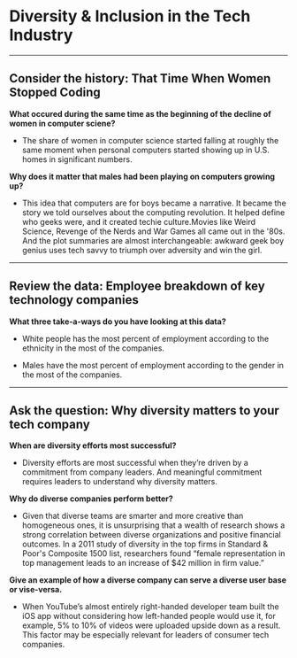 # Diversity & Inclusion in the Tech Industry

---------------------------------------------------------

## Consider the history: That Time When Women Stopped Coding


**What occured during the same time as the beginning of the decline of women in computer sciene?**

- The share of women in computer science started falling at roughly the same moment when personal computers started showing up in U.S. homes in significant numbers.

**Why does it matter that males had been playing on computers growing up?**

- This idea that computers are for boys became a narrative. It became the story we told ourselves about the computing revolution. It helped define who geeks were, and it created techie culture.Movies like Weird Science, Revenge of the Nerds and War Games all came out in the '80s. And the plot summaries are almost interchangeable: awkward geek boy genius uses tech savvy to triumph over adversity and win the girl.

----------------------------------------------------------

## Review the data: Employee breakdown of key technology companies 



**What three take-a-ways do you have looking at this data?**

- White people has the most percent of employment according to the ethnicity in the most of the companies.

- Males have the most percent of employment according to the gender in the most of the companies.

-----------------------------------------------------------------

## Ask the question: Why diversity matters to your tech company


**When are diversity efforts most successful?**

- Diversity efforts are most successful when they’re driven by a commitment from company leaders. And meaningful commitment requires leaders to understand why diversity matters.

**Why do diverse companies perform better?**

- Given that diverse teams are smarter and more creative than homogeneous ones, it is unsurprising that a wealth of research shows a strong correlation between diverse organizations and positive financial outcomes. In a 2011 study of diversity in the top firms in Standard & Poor's Composite 1500 list, researchers found “female representation in top management leads to an increase of $42 million in firm value.”

**Give an example of how a diverse company can serve a diverse user base or vise-versa.**

- When YouTube’s almost entirely right-handed developer team built the iOS app without considering how left-handed people would use it, for example, 5% to 10% of videos were uploaded upside down as a result. This factor may be especially relevant for leaders of consumer tech companies.